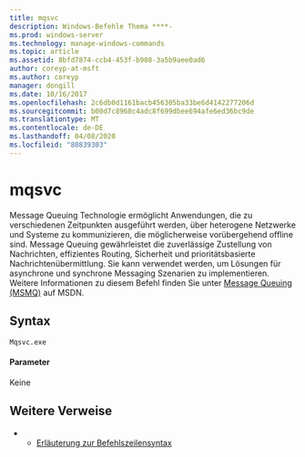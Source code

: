 ```yaml
---
title: mqsvc
description: Windows-Befehle Thema ****-
ms.prod: windows-server
ms.technology: manage-windows-commands
ms.topic: article
ms.assetid: 8bfd7874-ccb4-453f-b908-3a5b9aee0ad6
author: coreyp-at-msft
ms.author: coreyp
manager: dongill
ms.date: 10/16/2017
ms.openlocfilehash: 2c6db0d1161bacb456305ba33be6d4142277206d
ms.sourcegitcommit: b00d7c8968c4adc8f699dbee694afe6ed36bc9de
ms.translationtype: MT
ms.contentlocale: de-DE
ms.lasthandoff: 04/08/2020
ms.locfileid: "80839303"
---
```

# <a name="mqsvc"></a>mqsvc



Message Queuing Technologie ermöglicht Anwendungen, die zu verschiedenen Zeitpunkten ausgeführt werden, über heterogene Netzwerke und Systeme zu kommunizieren, die möglicherweise vorübergehend offline sind. Message Queuing gewährleistet die zuverlässige Zustellung von Nachrichten, effizientes Routing, Sicherheit und prioritätsbasierte Nachrichtenübermittlung. Sie kann verwendet werden, um Lösungen für asynchrone und synchrone Messaging Szenarien zu implementieren. Weitere Informationen zu diesem Befehl finden Sie unter [Message Queuing (MSMQ)](https://go.microsoft.com/fwlink/?LinkId=248723) auf MSDN.

## <a name="syntax"></a>Syntax

```
Mqsvc.exe
```

#### <a name="parameters"></a>Parameter

Keine

## <a name="additional-references"></a>Weitere Verweise

-   - [Erläuterung zur Befehlszeilensyntax](command-line-syntax-key.md)